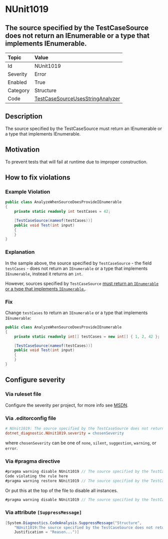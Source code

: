 # NUnit1019

## The source specified by the TestCaseSource does not return an IEnumerable or a type that implements IEnumerable.

| Topic    | Value
| :--      | :--
| Id       | NUnit1019
| Severity | Error
| Enabled  | True
| Category | Structure
| Code     | [TestCaseSourceUsesStringAnalyzer](https://github.com/nunit/nunit.analyzers/blob/master/src/nunit.analyzers/TestCaseSourceUsage/TestCaseSourceUsesStringAnalyzer.cs)

## Description

The source specified by the TestCaseSource must return an IEnumerable or a type that implements IEnumerable.

## Motivation

To prevent tests that will fail at runtime due to improper construction.

## How to fix violations

### Example Violation

```csharp
public class AnalyzeWhenSourceDoesProvideIEnumerable
{
    private static readonly int testCases = 42;

    [TestCaseSource(nameof(testCases))]
    public void Test(int input)
    {
    }
}
```

### Explanation

In the sample above, the source specified by `TestCaseSource` - the field `testCases` - does not return an `IEnumerable` or a type that implements `IEnumerable`,
instead it returns an `int`.

However, sources specified by `TestCaseSource` [must return an `IEnumerable` or a type that implements `IEnumerable`.](https://github.com/nunit/docs/wiki/TestCaseSource-Attribute).

### Fix

Change `testCases` to return an `IEnumerable` or a type that implements `IEnumerable`:

```csharp
public class AnalyzeWhenSourceDoesProvideIEnumerable
{
    private static readonly int[] testCases = new int[] { 1, 2, 42 };

    [TestCaseSource(nameof(testCases))]
    public void Test(int input)
    {
    }
}
```

<!-- start generated config severity -->
## Configure severity

### Via ruleset file

Configure the severity per project, for more info see [MSDN](https://msdn.microsoft.com/en-us/library/dd264949.aspx).

### Via .editorconfig file

```ini
# NUnit1019: The source specified by the TestCaseSource does not return an IEnumerable or a type that implements IEnumerable.
dotnet_diagnostic.NUnit1019.severity = chosenSeverity
```

where `chosenSeverity` can be one of `none`, `silent`, `suggestion`, `warning`, or `error`.

### Via #pragma directive

```csharp
#pragma warning disable NUnit1019 // The source specified by the TestCaseSource does not return an IEnumerable or a type that implements IEnumerable.
Code violating the rule here
#pragma warning restore NUnit1019 // The source specified by the TestCaseSource does not return an IEnumerable or a type that implements IEnumerable.
```

Or put this at the top of the file to disable all instances.

```csharp
#pragma warning disable NUnit1019 // The source specified by the TestCaseSource does not return an IEnumerable or a type that implements IEnumerable.
```

### Via attribute `[SuppressMessage]`

```csharp
[System.Diagnostics.CodeAnalysis.SuppressMessage("Structure",
    "NUnit1019:The source specified by the TestCaseSource does not return an IEnumerable or a type that implements IEnumerable.",
    Justification = "Reason...")]
```
<!-- end generated config severity -->
